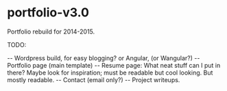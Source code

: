 portfolio-v3.0
==============

Portfolio rebuild for 2014-2015.

TODO: 

-- Wordpress build, for easy blogging? or Angular, (or Wangular?)
-- Portfolio page (main template)
-- Resume page: What neat stuff can I put in there? Maybe look for inspiration; must be readable but cool looking. But mostly readable.
-- Contact (email only?)
-- Project writeups.